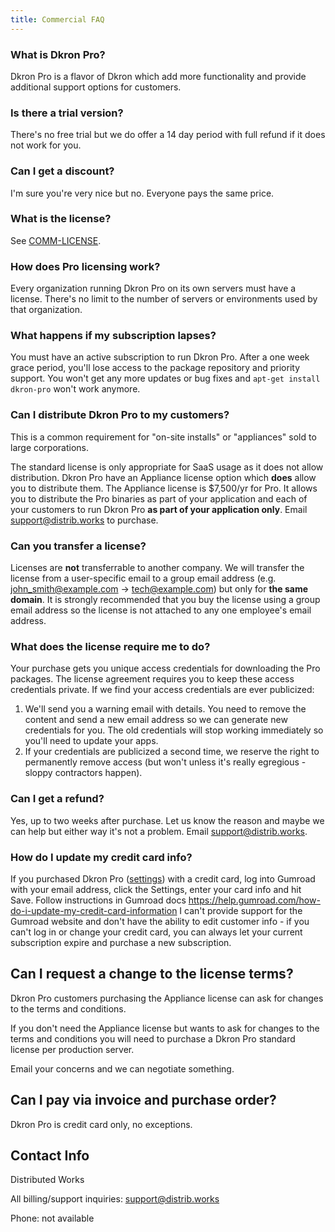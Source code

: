 ```yaml
---
title: Commercial FAQ
---
```


### What is Dkron Pro?

Dkron Pro is a flavor of Dkron which add more functionality and provide additional support options for customers.

### Is there a trial version?

There's no free trial but we do offer a 14 day period with full refund if it does not work for you.

### Can I get a discount?

I'm sure you're very nice but no. Everyone pays the same price.

### What is the license?

See [COMM-LICENSE](https://github.com/distribworks/dkron/blob/master/COMM-LICENSE).

### How does Pro licensing work?

Every organization running Dkron Pro on its own servers must have a license. There's no limit to the number of servers or environments used by that organization.

### What happens if my subscription lapses?

You must have an active subscription to run Dkron Pro. After a one week grace period, you'll lose access to the package repository and priority support. You won't get any more updates or bug fixes and `apt-get install dkron-pro` won't work anymore.

### Can I distribute Dkron Pro to my customers?

This is a common requirement for "on-site installs" or "appliances" sold to large corporations.

The standard license is only appropriate for SaaS usage as it does not allow distribution. Dkron Pro have an Appliance license option which **does** allow you to distribute them. The Appliance license is $7,500/yr for Pro. It allows you to distribute the Pro binaries as part of your application and each of your customers to run Dkron Pro **as part of your application only**. Email [support&#64;distrib.works](mailto:support&#64;distrib.works) to purchase.

### Can you transfer a license?

Licenses are **not** transferrable to another company.  We will transfer the license from a user-specific email to a group email address (e.g. john_smith@example.com -> tech@example.com) but only for **the same domain**.  It is strongly recommended that you buy the license using a group email address so the license is not attached to any one employee's email address.

### What does the license require me to do?

Your purchase gets you unique access credentials for downloading the Pro packages. The license agreement requires you to keep these access credentials private.  If we find your access credentials are ever publicized:

1. We'll send you a warning email with details.  You need to remove the content and send a new email address so we can generate new credentials for you.  The old credentials will stop working immediately so you'll need to update your apps.
2. If your credentials are publicized a second time, we reserve the right to permanently remove access (but won't unless it's really egregious - sloppy contractors happen).

### Can I get a refund?

Yes, up to two weeks after purchase. Let us know the reason and maybe we can help but either way it's not a problem. Email [support&#64;distrib.works](mailto:support&#64;distrib.works).

### How do I update my credit card info?

If you purchased Dkron Pro ([settings](https://gumroad.com/settings)) with a credit card, log into Gumroad with your email address, click the Settings, enter your card info and hit Save. Follow instructions in Gumroad docs https://help.gumroad.com/how-do-i-update-my-credit-card-information I can't provide support for the Gumroad website and don't have the ability to edit customer info - if you can't log in or change your credit card, you can always let your current subscription expire and purchase a new subscription.

## Can I request a change to the license terms?

Dkron Pro customers purchasing the Appliance license can ask for changes to the terms and conditions.

If you don't need the Appliance license but wants to ask for changes to the terms and conditions you will need to purchase a Dkron Pro standard license per production server.

Email your concerns and we can negotiate something.

## Can I pay via invoice and purchase order?

Dkron Pro is credit card only, no exceptions.

## Contact Info

Distributed Works

All billing/support inquiries: support@distrib.works

Phone: not available
